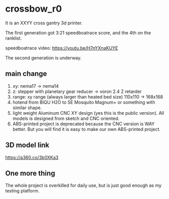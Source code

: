 # crossbow_r0
It is an XXYY cross gantry 3d printer.

The first generation got 3:21 speedboatrace score, and the 4th on the ranklist.

speedboatrace video: https://youtu.be/H7nYXnaKUYE

The second generation is underway.

## main change
1. xy: nema17 -> nema14
2. z: stepper with planetary gear reducer -> voron 2.4 Z retarder
3. range: xy range (always larger than heated bed size) 110x110 -> 168x168
4. hotend from BIQU H2O to SE Mosquito Magnum+ or something with similar shape.
5. light weight Aluminum CNC XY design (yes this is the public version). All models is designed from sketch and CNC oriented.
6. ABS-printed project is deprecated because the CNC version is WAY better. But you will find it is easy to make our own ABS-printed project.


## 3D model link
https://a360.co/3b0XKa3

## One more thing
The whole project is overkilled for daily use, but is just good enough as my testing platform.
